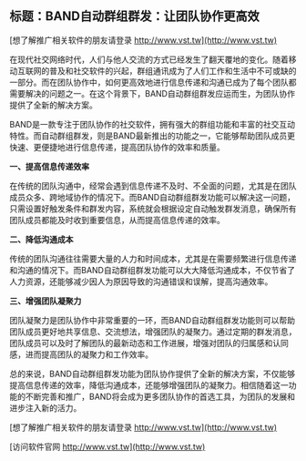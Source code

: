 ## **标题：BAND自动群组群发：让团队协作更高效**

[想了解推广相关软件的朋友请登录 http://www.vst.tw](http://www.vst.tw)

在现代社交网络时代，人们与他人交流的方式已经发生了翻天覆地的变化。随着移动互联网的普及和社交软件的兴起，群组通讯成为了人们工作和生活中不可或缺的一部分。而在团队协作中，如何更高效地进行信息传递和沟通已成为了每个团队都需要解决的问题之一。在这个背景下，BAND自动群组群发应运而生，为团队协作提供了全新的解决方案。

BAND是一款专注于团队协作的社交软件，拥有强大的群组功能和丰富的社交互动特性。而自动群组群发，则是BAND最新推出的功能之一，它能够帮助团队成员更快速、更便捷地进行信息传递，提高团队协作的效率和质量。

**一、提高信息传递效率**

在传统的团队沟通中，经常会遇到信息传递不及时、不全面的问题，尤其是在团队成员众多、跨地域协作的情况下。而BAND自动群组群发功能可以解决这一问题，只需设置好触发条件和群发内容，系统就会根据设定自动触发群发消息，确保所有团队成员都能及时收到重要信息，从而提高信息传递的效率。

**二、降低沟通成本**

传统的团队沟通往往需要大量的人力和时间成本，尤其是在需要频繁进行信息传递和沟通的情况下。而BAND自动群组群发功能可以大大降低沟通成本，不仅节省了人力资源，还能够减少因人为原因导致的沟通错误和误解，提高沟通效率。

**三、增强团队凝聚力**

团队凝聚力是团队协作中非常重要的一环，而BAND自动群组群发功能则可以帮助团队成员更好地共享信息、交流想法，增强团队的凝聚力。通过定期的群发消息，团队成员可以及时了解团队的最新动态和工作进展，增强对团队的归属感和认同感，进而提高团队的凝聚力和工作效率。

总的来说，BAND自动群组群发功能为团队协作提供了全新的解决方案，不仅能够提高信息传递的效率，降低沟通成本，还能够增强团队的凝聚力。相信随着这一功能的不断完善和推广，BAND将会成为更多团队协作的首选工具，为团队的发展和进步注入新的活力。

[想了解推广相关软件的朋友请登录 http://www.vst.tw](http://www.vst.tw)


[访问软件官网 http://www.vst.tw](http://www.vst.tw)
